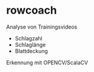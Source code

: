 # rowcoach

Analyse von Trainingsvideos 
- Schlagzahl
- Schlaglänge
- Blattdeckung

Erkennung mit OPENCV/ScalaCV
